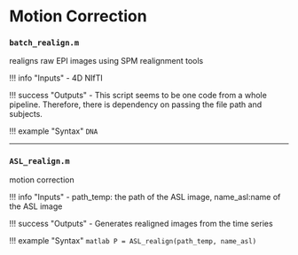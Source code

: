 # Motion Correction

### `batch_realign.m`

realigns raw EPI images using SPM realignment tools

!!! info "Inputs"
    - 4D NIfTI

!!! success "Outputs"
    - This script seems to be one code from a whole pipeline. Therefore, there is dependency on passing the file path and subjects.

!!! example "Syntax"
    `DNA`

---
### `ASL_realign.m`

motion correction

!!! info "Inputs"
    - path_temp: the path of the ASL image, name_asl:name of the ASL image

!!! success "Outputs"
    - Generates realigned images from the time series

!!! example "Syntax"
    ```matlab
    P = ASL_realign(path_temp, name_asl)
    ```